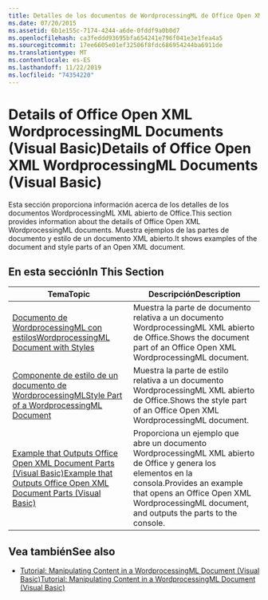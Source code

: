 ```yaml
---
title: Detalles de los documentos de WordprocessingML de Office Open XML
ms.date: 07/20/2015
ms.assetid: 6b1e155c-7174-4244-a6de-0fddf9a0b0d7
ms.openlocfilehash: ca3feddd93695bfa654241e796f041e3e1fea4a5
ms.sourcegitcommit: 17ee6605e01ef32506f8fdc686954244ba6911de
ms.translationtype: MT
ms.contentlocale: es-ES
ms.lasthandoff: 11/22/2019
ms.locfileid: "74354220"
---
```

# <a name="details-of-office-open-xml-wordprocessingml-documents-visual-basic"></a><span data-ttu-id="87b53-102">Details of Office Open XML WordprocessingML Documents (Visual Basic)</span><span class="sxs-lookup"><span data-stu-id="87b53-102">Details of Office Open XML WordprocessingML Documents (Visual Basic)</span></span>
<span data-ttu-id="87b53-103">Esta sección proporciona información acerca de los detalles de los documentos WordprocessingML XML abierto de Office.</span><span class="sxs-lookup"><span data-stu-id="87b53-103">This section provides information about the details of Office Open XML WordprocessingML documents.</span></span> <span data-ttu-id="87b53-104">Muestra ejemplos de las partes de documento y estilo de un documento XML abierto.</span><span class="sxs-lookup"><span data-stu-id="87b53-104">It shows examples of the document and style parts of an Open XML document.</span></span>  
  
## <a name="in-this-section"></a><span data-ttu-id="87b53-105">En esta sección</span><span class="sxs-lookup"><span data-stu-id="87b53-105">In This Section</span></span>  
  
|<span data-ttu-id="87b53-106">Tema</span><span class="sxs-lookup"><span data-stu-id="87b53-106">Topic</span></span>|<span data-ttu-id="87b53-107">Descripción</span><span class="sxs-lookup"><span data-stu-id="87b53-107">Description</span></span>|  
|-----------|-----------------|  
|[<span data-ttu-id="87b53-108">Documento de WordprocessingML con estilos</span><span class="sxs-lookup"><span data-stu-id="87b53-108">WordprocessingML Document with Styles</span></span>](../../../../visual-basic/programming-guide/concepts/linq/wordprocessingml-document-with-styles.md)|<span data-ttu-id="87b53-109">Muestra la parte de documento relativa a un documento WordprocessingML XML abierto de Office.</span><span class="sxs-lookup"><span data-stu-id="87b53-109">Shows the document part of an Office Open XML WordprocessingML document.</span></span>|  
|[<span data-ttu-id="87b53-110">Componente de estilo de un documento de WordprocessingML</span><span class="sxs-lookup"><span data-stu-id="87b53-110">Style Part of a WordprocessingML Document</span></span>](../../../../visual-basic/programming-guide/concepts/linq/style-part-of-a-wordprocessingml-document.md)|<span data-ttu-id="87b53-111">Muestra la parte de estilo relativa a un documento WordprocessingML XML abierto de Office.</span><span class="sxs-lookup"><span data-stu-id="87b53-111">Shows the style part of an Office Open XML WordprocessingML document.</span></span>|  
|[<span data-ttu-id="87b53-112">Example that Outputs Office Open XML Document Parts (Visual Basic)</span><span class="sxs-lookup"><span data-stu-id="87b53-112">Example that Outputs Office Open XML Document Parts (Visual Basic)</span></span>](../../../../visual-basic/programming-guide/concepts/linq/example-that-outputs-office-open-xml-document-parts.md)|<span data-ttu-id="87b53-113">Proporciona un ejemplo que abre un documento WordprocessingML XML abierto de Office y genera los elementos en la consola.</span><span class="sxs-lookup"><span data-stu-id="87b53-113">Provides an example that opens an Office Open XML WordprocessingML document, and outputs the parts to the console.</span></span>|  
  
## <a name="see-also"></a><span data-ttu-id="87b53-114">Vea también</span><span class="sxs-lookup"><span data-stu-id="87b53-114">See also</span></span>

- [<span data-ttu-id="87b53-115">Tutorial: Manipulating Content in a WordprocessingML Document (Visual Basic)</span><span class="sxs-lookup"><span data-stu-id="87b53-115">Tutorial: Manipulating Content in a WordprocessingML Document (Visual Basic)</span></span>](../../../../visual-basic/programming-guide/concepts/linq/tutorial-manipulating-content-in-a-wordprocessingml-document.md)
